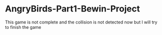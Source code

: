 # AngryBirds-Part1-Bewin-Project
This game is not complete and the collision is not detected now but I will try to finish the game
